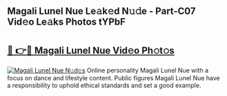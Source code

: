 ## Magali Lunel Nue Le𝚊k𝚎d N𝚞𝚍e - Part-C07 Vid𝚎o Le𝚊ks Photos tYPbF

# <h2><a href="http://fb3jj1e.evod.top/?m=Magali+Lunel+Nue">🔗 👉🔴 Magali Lunel Nue Vid𝚎o Ph𝚘t𝚘s</a></h2>

[![Magali Lunel Nue N𝚞d𝚎s](https://i.imgur.com/8V9OHl7.gif)](http://fb3jj1e.evod.top/?m=Magali+Lunel+Nue)
Online personality Magali Lunel Nue with a focus on dance and lifestyle content. Public figures Magali Lunel Nue have a responsibility to uphold ethical standards and set a good example. 
